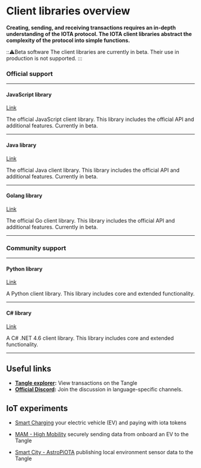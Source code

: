 # Client libraries overview

**Creating, sending, and receiving transactions requires an in-depth understanding of the IOTA protocol. The IOTA client libraries abstract the complexity of the protocol into simple functions.**

:::warning:Beta software
The client libraries are currently in beta. Their use in production is not supported.
:::

### **Official support** ###

---------------

#### **JavaScript library** ####
[Link](root://iota-js/0.1/README.md)

The official JavaScript client library. This library includes the official API and additional features. Currently in beta.

---

#### **Java library** ####
[Link](root://iota-java/0.1/README.md)

The official Java client library. This library includes the official API and additional features. Currently in beta.

---

#### **Golang library** ####
[Link](root://iota-go/0.1/README.md)

The official Go client library. This library includes the official API and additional features. Currently in beta.

---------------

### __Community support__ ###

---------------

#### __Python library__ ####
[Link](https://github.com/iotaledger/iota.lib.py)

A Python client library. This library includes core and extended functionality.

---

#### __C# library__ ####
[Link](https://github.com/iota-community/tangle-.net)

A C# .NET 4.6 client library. This library includes core and extended functionality.

---------------

## Useful links

- **[Tangle explorer](https://www.thetangle.org):** View transactions on the Tangle
- **[Official Discord](https://discord.gg/NaAy8k7):** Join the discussion in language-specific channels.

## IoT experiments

- [Smart Charging](https://github.com/iotaledger/high-mobility-blueprints) your electric vehicle (EV) and paying with iota tokens

- [MAM - High Mobility](https://github.com/iotaledger/high-mobility-blueprints) securely sending data from onboard an EV to the Tangle

- [Smart City - AstroPiOTA](root://smartcity/0.1/introduction/overview.md) publishing local environment sensor data to the Tangle
